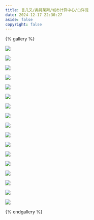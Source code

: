 ```yaml
---
title: 言几又/奥特莱斯/城市计算中心/白洋淀
date: 2024-12-17 22:30:27
aside: false
copyright: false
---
```


{% gallery %}

![](http://cdn.youngforever.fun/0CFDBF7770753641FB7FECB562E8F9CC.png)

![](http://cdn.youngforever.fun/123B5C17FECD17CD0321D41652D0F4FE.png)

![](http://cdn.youngforever.fun/8CF1D3CD2AEA90FF4409749C707C5A94.png)

![](http://cdn.youngforever.fun/7A0BD73B560ED50A6372FE007B386594.png)

![](http://cdn.youngforever.fun/20C239173D3E40BBC7FE20B5CE3F4EBF.png)

![](http://cdn.youngforever.fun/2389756E7BE5ED5AB29F4CA26CC36E94.png)

![](http://cdn.youngforever.fun/3F295FAC727FA1368594E6713784A6B9.png)

![](http://cdn.youngforever.fun/05E33E313C7B65D1900A01CC13A3648B.png)

![](http://cdn.youngforever.fun/E25570849D3540C0ECD9A0F28150D919.png)

![](http://cdn.youngforever.fun/EADEF57CA83724867631D76505A59A19.png)

![](http://cdn.youngforever.fun/E18861AE4A8046715223A84147274709.png)

![](http://cdn.youngforever.fun/551131BFCF7CFF8BD04691F6ED6349FE.png)

![](http://cdn.youngforever.fun/76D06C0E97B1C550410860CC8F0969E6.png)

![](http://cdn.youngforever.fun/CC0109DFE4E81254DF32C85BD984269C.png)

![](http://cdn.youngforever.fun/C6ADD0BF05B9B0F17DA7F88510CCFB92.png)

![](http://cdn.youngforever.fun/AFD8C9386CB66618071508003EC8CEB4.png)

![](http://cdn.youngforever.fun/09680CC8A5908144225FFF44D4A13D30.png)

{% endgallery %}
